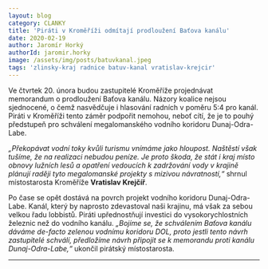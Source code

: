 ```yaml
---
layout: blog
category: CLANKY
title: 'Piráti v Kroměříži odmítají prodloužení Baťova kanálu'
date: 2020-02-19
author: Jaromír Horký
authorId: jaromir.horky
image: /assets/img/posts/batuvkanal.jpeg
tags: 'zlinsky-kraj radnice batuv-kanal vratislav-krejcir'
---
```


Ve čtvrtek 20. února budou zastupitelé Kroměříže projednávat memorandum o prodloužení Baťova kanálu. Názory koalice nejsou sjednocené, o čemž nasvědčuje i hlasování radních v poměru 5:4 pro kanál. Piráti v Kroměříži tento záměr podpořit nemohou, neboť cítí, že je to pouhý předstupeň pro schválení megalomanského vodního koridoru Dunaj-Odra-Labe. 

*„Překopávat vodní toky kvůli turismu vnímáme jako hloupost. Naštěstí však tušíme, že na realizaci nebudou peníze. Je proto škoda, že stát i kraj místo obnovy lužních lesů a opatření vedoucích k zadržování vody v krajině plánují raději tyto megalomanské projekty s mizivou návratností,“* shrnul místostarosta Kroměříže **Vratislav Krejčíř**. 

Po čase se opět dostává na povrch projekt vodního koridoru Dunaj-Odra-Labe. Kanál, který by naprosto zdevastoval naši krajinu, má však za sebou velkou řadu lobbistů. Piráti upřednostňují investici do vysokorychlostních železnic než do vodního kanálu. *„Bojíme se, že schválením Baťova kanálu dáváme de-facto zelenou vodnímu koridoru DOL, proto jestli tento návrh zastupitelé schválí, předložíme návrh připojit se k memorandu proti kanálu Dunaj-Odra-Labe,“* ukončil pirátský místostarosta.

---
